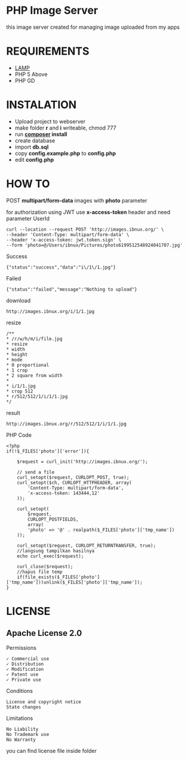 # PHP Image Server

this image server created for managing image uploaded from my apps

# REQUIREMENTS

- [LAMP](https://www.digitalocean.com/community/tutorials/how-to-install-linux-apache-mysql-php-lamp-stack-ubuntu-18-04)
- PHP 5 Above
- PHP GD

# INSTALATION

- Upload project to webserver
- make folder **r** and **i** writeable, chmod 777
- run **[composer](https://getcomposer.org/download/) install**
- create database
- import **db.sql**
- copy **config.example.php** to **config.php**
- edit **config.php**

# HOW TO

POST **multipart/form-data** images with **photo** parameter

for authorization using JWT use **x-access-token** header and need parameter UserId

    curl --location --request POST 'http://images.ibnux.org/' \
    --header 'Content-Type: multipart/form-data' \
    --header 'x-access-token: jwt.token.sign' \
    --form 'photo=@/Users/ibnux/Pictures/photo6199512548924041707.jpg'
Success
    
    {"status":"success","data":"i\/1\/1.jpg"}
Failed

    {"status":"failed","message":"Nothing to upload"}
    
download

    http://images.ibnux.org/i/1/1.jpg
    
resize
    
    /** 
    * /r/w/h/m/i/file.jpg
    * resize
    * width
    * height
    * mode
    * 0 proportional
    * 1 crop
    * 2 square from width
    * 
    * i/1/1.jpg
    * crop 512
    * r/512/512/1/i/1/1.jpg
    */

result

    http://images.ibnux.org/r/512/512/1/i/1/1.jpg

PHP Code


    <?php
    if(!$_FILES['photo']['error']){

        $request = curl_init('http://images.ibnux.org/');

        // send a file
        curl_setopt($request, CURLOPT_POST, true);
        curl_setopt($ch, CURLOPT_HTTPHEADER, array(
            'Content-Type: multipart/form-data',
            'x-access-token: 143444,12'
        ));

        curl_setopt(
            $request,
            CURLOPT_POSTFIELDS,
            array(
            'photo' => '@' . realpath($_FILES['photo']['tmp_name'])
        ));

        curl_setopt($request, CURLOPT_RETURNTRANSFER, true);
        //langsung tampilkan hasilnya
        echo curl_exec($request);

        curl_close($request);
        //hapus file temp
        if(file_exists($_FILES['photo']['tmp_name']))unlink($_FILES['photo']['tmp_name']);
    }

# LICENSE
## Apache License 2.0

Permissions

    ✓ Commercial use  
    ✓ Distribution  
    ✓ Modification  
    ✓ Patent use  
    ✓ Private use  
  
Conditions  
  
    License and copyright notice  
    State changes  
  
Limitations  
  
    No Liability  
    No Trademark use  
    No Warranty  
  
you can find license file inside folder
